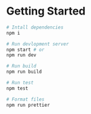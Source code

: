 # Getting Started

```bash
# Intall dependencies
npm i

# Run devlopment server
npm start # or
npm run dev

# Run build
npm run build

# Run test
npm test

# Format files
npm run prettier
```
